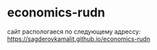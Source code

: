 # economics-rudn

сайт распологаеся по следующему адрессу:
https://sagderovkamalit.github.io/economics-rudn 

